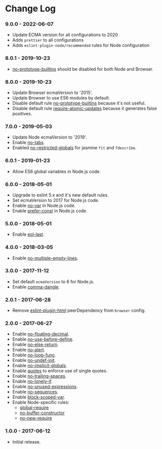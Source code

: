 # Change Log

### 9.0.0 - 2022-06-07

- Update ECMA version for all configurations to 2020
- Adds `prettier` to all configurations
- Adds `eslint-plugin-node/recommended` rules for Node configuration

### 8.0.1 - 2019-10-23

- [no-prototype-builtins](https://eslint.org/docs/rules/no-prototype-builtins) should be disabled for both Node and Browser.

### 8.0.0 - 2019-10-23

- Update Browser ecmaVersion to '2015'.
- Update Browser to use ES6 modules by default.
- Disable default rule [no-prototype-builtins](https://eslint.org/docs/rules/no-prototype-builtins) because it's not useful.
- Disable default rule [require-atomic-updates](https://eslint.org/docs/rules/require-atomic-updates) because it generates false positives.

### 7.0.0 - 2019-05-03

- Update Node ecmaVersion to '2019'.
- Enable [no-tabs](https://eslint.org/docs/rules/no-tabs).
- Enabled [no-restricted-globals](https://eslint.org/docs/rules/no-restricted-globals) for jasmine `fit` and `fdescribe`.

### 6.0.1 - 2019-01-23

- Allow ES6 global variables in Node.js code.

### 6.0.0 - 2018-05-01

- Upgrade to eslint 5.x and it's new default rules.
- Set ecmaVersion to 2017 for Node.js code.
- Enable [no-var](https://eslint.org/docs/rules/no-var) in Node.js code.
- Enable [prefer-const](https://eslint.org/docs/rules/prefer-const) in Node.js code.

### 5.0.0 - 2018-05-01

- Enable [eol-last](https://eslint.org/docs/rules/eol-last).

### 4.0.0 - 2018-03-05

- Enable [no-multiple-empty-lines](https://eslint.org/docs/rules/no-multiple-empty-lines).

### 3.0.0 - 2017-11-12

- Set default `ecmaVersion` to 6 for Node.js.
- Enable [comma-dangle](https://eslint.org/docs/rules/comma-dangle).

### 2.0.1 - 2017-06-28

- Remove [eslint-plugin-html](https://www.npmjs.com/package/eslint-plugin-html) peerDependency from `browser` config.

### 2.0.0 - 2017-06-27

- Enable [no-floating-decimal](http://eslint.org/docs/rules/no-floating-decimal).
- Enable [no-use-before-define](http://eslint.org/docs/rules/no-use-before-define).
- Enable [no-else-return](http://eslint.org/docs/rules/no-else-return).
- Enable [no-alert](http://eslint.org/docs/rules/no-alert).
- Enable [no-loop-func](http://eslint.org/docs/rules/no-loop-func).
- Enable [no-undef-init](http://eslint.org/docs/rules/no-undef-init).
- Enable [no-implicit-globals](http://eslint.org/docs/rules/no-implicit-globals).
- Enable [quotes](http://eslint.org/docs/rules/quotes) to enforce use of single quotes.
- Enable [no-trailing-spaces](http://eslint.org/docs/rules/no-trailing-spaces).
- Enable [no-lonely-if](http://eslint.org/docs/rules/no-lonely-if).
- Enable [no-unused-expressions](http://eslint.org/docs/rules/no-unused-expressions).
- Enable [no-sequences](http://eslint.org/docs/rules/no-lonely-if).
- Enable [block-scoped-var](http://eslint.org/docs/rules/block-scoped-var).
- Enable Node-specific rules:
  - [global-require](http://eslint.org/docs/rules/global-require)
  - [no-buffer-constructor](http://eslint.org/docs/rules/no-buffer-constructor)
  - [no-new-require](http://eslint.org/docs/rules/no-new-require)

### 1.0.0 - 2017-06-12

- Initial release.
